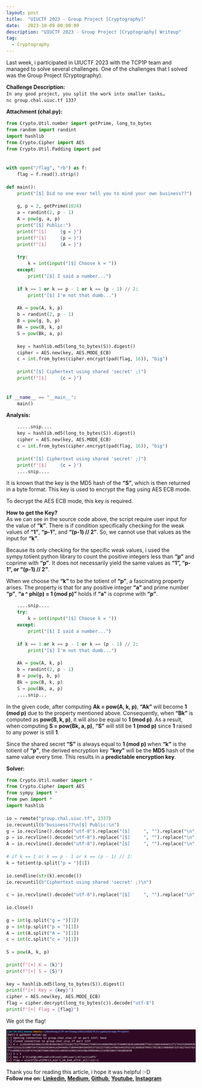 ```yaml
---
layout: post
title:  "UIUCTF 2023 - Group Project [Cryptography]"
date:   2023-10-09 00:00:00
description: "UIUCTF 2023 - Group Project [Cryptography] Writeup"
tag:
  - Cryptography
---
```


Last week, i participated in UIUCTF 2023 with the TCP1P team and managed to solve several challenges. One of the challenges that I solved was the Group Project (Cryptography).

**Challenge Description:**\
`In any good project, you split the work into smaller tasks…`\
`nc group.chal.uiuc.tf 1337`

**Attachment (chal.py):**
``` python
from Crypto.Util.number import getPrime, long_to_bytes
from random import randint
import hashlib
from Crypto.Cipher import AES
from Crypto.Util.Padding import pad


with open("/flag", "rb") as f:
    flag = f.read().strip()

def main():
    print("[$] Did no one ever tell you to mind your own business??")

    g, p = 2, getPrime(1024)
    a = randint(2, p - 1)
    A = pow(g, a, p)
    print("[$] Public:")
    print(f"[$]     {g = }")
    print(f"[$]     {p = }")
    print(f"[$]     {A = }")

    try:
        k = int(input("[$] Choose k = "))
    except:
        print("[$] I said a number...")

    if k == 1 or k == p - 1 or k == (p - 1) // 2:
        print("[$] I'm not that dumb...")

    Ak = pow(A, k, p)
    b = randint(2, p - 1)
    B = pow(g, b, p)
    Bk = pow(B, k, p)
    S = pow(Bk, a, p)

    key = hashlib.md5(long_to_bytes(S)).digest()
    cipher = AES.new(key, AES.MODE_ECB)
    c = int.from_bytes(cipher.encrypt(pad(flag, 16)), "big")

    print("[$] Ciphertext using shared 'secret' ;)")
    print(f"[$]     {c = }")


if __name__ == "__main__":
    main()
```

**Analysis:**
``` python
    .....snip....
    key = hashlib.md5(long_to_bytes(S)).digest()
    cipher = AES.new(key, AES.MODE_ECB)
    c = int.from_bytes(cipher.encrypt(pad(flag, 16)), "big")

    print("[$] Ciphertext using shared 'secret' ;)")
    print(f"[$]     {c = }")
    ....snip....
```
It is known that the key is the MD5 hash of the **“S”**, which is then returned in a byte format. This key is used to encrypt the flag using AES ECB mode.

To decrypt the AES ECB mode, this key is required.

**How to get the Key?**\
As we can see in the source code above, the script require user input for the value of **“k”**. There is if condition specifically checking for the weak values of **“1”**, **“p-1”**, and **“(p-1) // 2”**. So, we cannot use that values as the input for **“k”**.

Because its only checking for the specific weak values, i used the sympy.totient python library to count the positive integers less than **“p”** and coprime with **“p”**. It does not necessarily yield the same values as **“1”, “p-1”, or “(p-1) // 2”**.

When we choose the **“k”** to be the totient of **“p”**, a fascinating property arises. The property is that for any positive integer **“a”** and prime number **“p”**, **“a ^ phi(p) = 1 (mod p)”** holds if **“a”** is coprime with **“p”**.

``` python
    ....snip....
    try:
        k = int(input("[$] Choose k = "))
    except:
        print("[$] I said a number...")

    if k == 1 or k == p - 1 or k == (p - 1) // 2:
        print("[$] I'm not that dumb...")

    Ak = pow(A, k, p)
    b = randint(2, p - 1)
    B = pow(g, b, p)
    Bk = pow(B, k, p)
    S = pow(Bk, a, p)
    ....snip...
```

In the given code, after computing **Ak = pow(A, k, p)**, **“Ak”** will become **1 (mod p)** due to the property mentioned above. Consequently, when **“Bk”** is computed as **pow(B, k, p)**, it will also be equal to **1 (mod p)**. As a result, when computing **S = pow(Bk, a, p)**, **“S”** will still be **1 (mod p)** since **1** raised to any power is still **1**.

Since the shared secret **“S”** is always equal to **1 (mod p)** when **“k”** is the totient of **“p”**, the derived encryption key **“key”** will be the **MD5** hash of the same value every time. This results in a **predictable encryption key**.

**Solver:**
``` python
from Crypto.Util.number import *
from Crypto.Cipher import AES
from sympy import *
from pwn import *
import hashlib

io = remote("group.chal.uiuc.tf", 1337)
io.recvuntil(b"business??\n[$] Public:\n")
g = io.recvline().decode("utf-8").replace("[$]     ", "").replace("\n", "")
p = io.recvline().decode("utf-8").replace("[$]     ", "").replace("\n", "")
A = io.recvline().decode("utf-8").replace("[$]     ", "").replace("\n", "")

# if k == 1 or k == p - 1 or k == (p - 1) // 2:
k = totient(p.split("p = ")[1])

io.sendline(str(k).encode())
io.recvuntil(b"Ciphertext using shared 'secret' ;)\n")

c = io.recvline().decode("utf-8").replace("[$]     ", "").replace("\n", "")

io.close()

g = int(g.split("g = ")[1])
p = int(p.split("p = ")[1])
A = int(A.split("A = ")[1])
c = int(c.split("c = ")[1])

S = pow(A, k, p)

print(f"[+] K = {k}")
print(f"[+] S = {S}")

key = hashlib.md5(long_to_bytes(S)).digest()
print(f"[+] Key = {key}")
cipher = AES.new(key, AES.MODE_ECB)
flag = cipher.decrypt(long_to_bytes(c)).decode("utf-8")
print(f"[+] Flag = {flag}")
```

We got the flag!

![Flag](/images/post/UIUCTF2023_flag.png)

Thank you for reading this article, i hope it was helpful :-D\
**Follow me on: [Linkedin], [Medium], [Github], [Youtube], [Instagram]**

[Linkedin]: https://www.linkedin.com/in/muhammad-ichwan-banua/
[Medium]: https://banua.medium.com
[Github]: https://github.com/banuaa
[Youtube]: https://www.youtube.com/@muhammad.iwn-banua
[Instagram]: https://www.instagram.com/muhammad.iwn